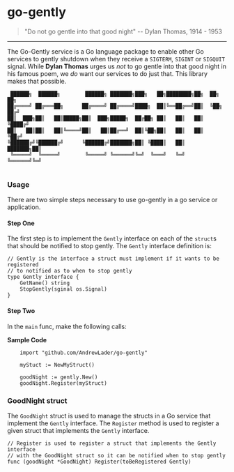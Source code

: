 # go-gently

> "Do not go gentle into that good night"
> -- Dylan Thomas, 1914 - 1953

---

The Go-Gently service is a Go language package to enable other Go services to gently shutdown when they receive a `SIGTERM`, `SIGINT` or `SIGQUIT` signal.
While **Dylan Thomas** urges us _not_ to go gentle into that good night in his famous poem, we _do_ want our services to do just that. This library makes that possible.


```
 ██████╗  ██████╗        ██████╗ ███████╗███╗   ██╗████████╗██╗  ██╗   ██╗
██╔════╝ ██╔═══██╗      ██╔════╝ ██╔════╝████╗  ██║╚══██╔══╝██║  ╚██╗ ██╔╝
██║  ███╗██║   ██║█████╗██║  ███╗█████╗  ██╔██╗ ██║   ██║   ██║   ╚████╔╝ 
██║   ██║██║   ██║╚════╝██║   ██║██╔══╝  ██║╚██╗██║   ██║   ██║    ╚██╔╝  
╚██████╔╝╚██████╔╝      ╚██████╔╝███████╗██║ ╚████║   ██║   ███████╗██║   
 ╚═════╝  ╚═════╝        ╚═════╝ ╚══════╝╚═╝  ╚═══╝   ╚═╝   ╚══════╝╚═╝   
                                                                          
```

### Usage

There are two simple steps necessary to use go-gently in a go service or application.

#### Step One
The first step is to implement the `Gently` interface on each of the `struct`s that should be notified to stop gently. The `Gently` interface definition is:

```
// Gently is the interface a struct must implement if it wants to be registered
// to notified as to when to stop gently
type Gently interface {
	GetName() string
	StopGently(sginal os.Signal)
}
```

#### Step Two
In the `main` func, make the following calls:

**Sample Code**
```
    import "github.com/AndrewLader/go-gently"

    myStuct := NewMyStruct()

    goodNight := gently.New()
    goodNight.Register(myStruct)
```

### GoodNight struct
The `GoodNight` struct is used to manage the structs in a Go service that implement the `Gently` interface. The `Register` method is used to register a given struct that implements the `Gently` interface.

```
// Register is used to register a struct that implements the Gently interface
// with the GoodNight struct so it can be notified when to stop gently
func (goodNight *GoodNight) Register(toBeRegistered Gently)
```
